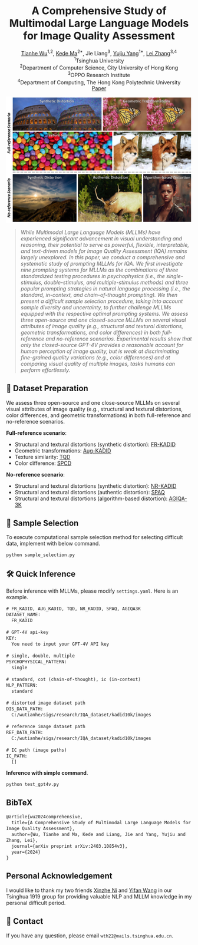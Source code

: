 <div align="center">
<div>
  <h1>
  A Comprehensive Study of Multimodal Large Language Models for Image Quality Assessment
  </h1>
</div>

<div>
  <a href="https://scholar.google.com/citations?user=QW1JtysAAAAJ&hl=en&oi=ao" target="_blank">Tianhe Wu</a><sup>1,2</sup>,
  <a href="https://scholar.google.com/citations?user=sfzOyFoAAAAJ&hl=en&oi=ao" target="_blank">Kede Ma</a><sup>2*</sup>,
  <a target="_blank">Jie Liang</a><sup>3</sup>,
  <a href="https://scholar.google.com/citations?user=4gH3sxsAAAAJ&hl=en&oi=ao" target="_blank">Yujiu Yang</a><sup>1*</sup>,
  <a href="https://scholar.google.com/citations?user=tAK5l1IAAAAJ&hl=en&oi=ao" target="_blank">Lei Zhang</a><sup>3,4</sup>
</div>

<div>
  <sup>1</sup>Tsinghua University<br>
  <sup>2</sup>Department of Computer Science, City University of Hong Kong<br>
  <sup>3</sup>OPPO Research Institute<br>
  <sup>4</sup>Department of Computing, The Hong Kong Polytechnic University
</div>

<div>
  <a href="https://arxiv.org/abs/2403.10854v2" target="_blank">Paper</a>
</div>

<p align="center">
    <img src="images/teaser.png" width="700">
</p>
</div>


> *While Multimodal Large Language Models (MLLMs) have experienced significant advancement in visual understanding and reasoning, their potential to serve as powerful, flexible, interpretable, and text-driven models for Image Quality Assessment (IQA) remains largely unexplored. In this paper, we conduct a comprehensive and systematic study of prompting MLLMs for IQA. We first investigate nine prompting systems for MLLMs as the combinations of three standardized testing procedures in psychophysics (i.e., the single-stimulus, double-stimulus, and multiple-stimulus methods) and three popular prompting strategies in natural language processing (i.e., the standard, in-context, and chain-of-thought prompting). We then present a difficult sample selection procedure, taking into account sample diversity and uncertainty, to further challenge MLLMs equipped with the respective optimal prompting systems. We assess three open-source and one closed-source MLLMs on several visual attributes of image quality (e.g., structural and textural distortions, geometric transformations, and color differences) in both full-reference and no-reference scenarios. Experimental results show that only the closed-source GPT-4V provides a reasonable account for human perception of image quality, but is weak at discriminating fine-grained quality variations (e.g., color differences) and at comparing visual quality of multiple images, tasks humans can perform effortlessly.* 


## 🔧 Dataset Preparation
We assess three open-source and one close-source MLLMs on several visual attributes of image quality (e.g., structural and textural distortions, color differences, and geometric transformations) in both full-reference and no-reference scenarios.

**Full-reference scenario**:
- Structural and textural distortions (synthetic distortion): [FR-KADID](https://database.mmsp-kn.de/kadid-10k-database.html)
- Geometric transformations: [Aug-KADID](https://drive.google.com/file/d/1F1E5Iibn5qKt58HAxQ_600ypDVSvd6sl/view?usp=drive_link)
- Texture similarity: [TQD](https://drive.google.com/file/d/1F1E5Iibn5qKt58HAxQ_600ypDVSvd6sl/view?usp=drive_link)
- Color difference: [SPCD](https://github.com/hellooks/CDNet)

**No-reference scenario**:
- Structural and textural distortions (synthetic distortion): [NR-KADID](https://database.mmsp-kn.de/kadid-10k-database.html)
- Structural and textural distortions (authentic distortion): [SPAQ](https://github.com/h4nwei/SPAQ)
- Structural and textural distortions (algorithm-based distortion): [AGIQA-3K](https://github.com/lcysyzxdxc/AGIQA-3k-Database)

## 💫 Sample Selection
To execute computational sample selection method for selecting difficult data, implement with below command.
```
python sample_selection.py
```


## :hammer_and_wrench: Quick Inference
Before inference with MLLMs, please modify `settings.yaml`. Here is an example.
```
# FR_KADID, AUG_KADID, TQD, NR_KADID, SPAQ, AGIQA3K
DATASET_NAME:
  FR_KADID

# GPT-4V api-key
KEY:
  You need to input your GPT-4V API key

# single, double, multiple
PSYCHOPHYSICAL_PATTERN:
  single

# standard, cot (chain-of-thought), ic (in-context)
NLP_PATTERN:
  standard

# distorted image dataset path
DIS_DATA_PATH:
  C:/wutianhe/sigs/research/IQA_dataset/kadid10k/images

# reference image dataset path
REF_DATA_PATH:
  C:/wutianhe/sigs/research/IQA_dataset/kadid10k/images

# IC path (image paths)
IC_PATH:
  []
```

**Inference with simple command**.
```
python test_gpt4v.py
```

## BibTeX
```
@article{wu2024comprehensive,
  title={A Comprehensive Study of Multimodal Large Language Models for Image Quality Assessment},
  author={Wu, Tianhe and Ma, Kede and Liang, Jie and Yang, Yujiu and Zhang, Lei},
  journal={arXiv preprint arXiv:2403.10854v3},
  year={2024}
}
```

## Personal Acknowledgement
I would like to thank my two friends [Xinzhe Ni](https://scholar.google.com/citations?user=TB0b58kAAAAJ&hl=en&oi=ao) and [Yifan Wang](https://scholar.google.com/citations?hl=en&user=plGpmz0AAAAJ) in our Tsinghua 1919 group for providing valuable NLP and MLLM knowledge in my personal difficult period.

## 📧 Contact
If you have any question, please email `wth22@mails.tsinghua.edu.cn`.



